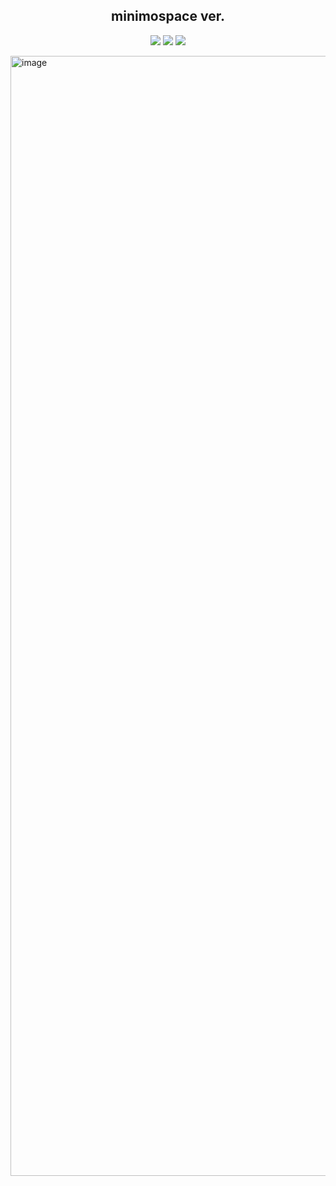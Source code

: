 <h2 align="center"> minimospace ver.</h2>

<p align="center">

<img src ="https://img.shields.io/badge/Next.js-000000.svg?style=for-the-badge&logo=nextdotjs&logoColor=white">
<img src ="https://img.shields.io/badge/Tailwind%20CSS-06B6D4.svg?style=for-the-badge&logo=Tailwind-CSS&logoColor=white">
<img src ="https://img.shields.io/badge/Spotify-1DB954.svg?style=for-the-badge&logo=Spotify&logoColor=white">

</p>


<img width="1792" alt="image" src="https://github.com/lakshaybhushan/lakshb.me-minimal/assets/74349407/d478569e-8552-48b1-8cd2-d3223b662f69">

